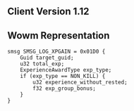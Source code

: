 ## Client Version 1.12

## Wowm Representation
```rust,ignore
smsg SMSG_LOG_XPGAIN = 0x01D0 {
    Guid target_guid;    
    u32 total_exp;    
    ExperienceAwardType exp_type;    
    if (exp_type == NON_KILL) {        
        u32 experience_without_rested;        
        f32 exp_group_bonus;        
    }    
}

```
